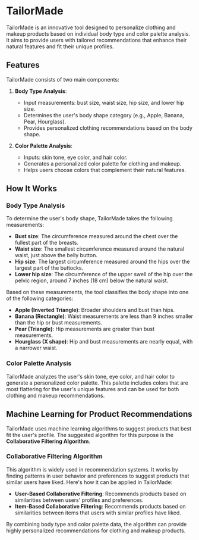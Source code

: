 # TailorMade

TailorMade is an innovative tool designed to personalize clothing and makeup products based on individual body type and color palette analysis. It aims to provide users with tailored recommendations that enhance their natural features and fit their unique profiles.

## Features

TailorMade consists of two main components:

1. **Body Type Analysis**:
    - Input measurements: bust size, waist size, hip size, and lower hip size.
    - Determines the user's body shape category (e.g., Apple, Banana, Pear, Hourglass).
    - Provides personalized clothing recommendations based on the body shape.

2. **Color Palette Analysis**:
    - Inputs: skin tone, eye color, and hair color.
    - Generates a personalized color palette for clothing and makeup.
    - Helps users choose colors that complement their natural features.

## How It Works

### Body Type Analysis

To determine the user's body shape, TailorMade takes the following measurements:
- **Bust size**: The circumference measured around the chest over the fullest part of the breasts.
- **Waist size**: The smallest circumference measured around the natural waist, just above the belly button.
- **Hip size**: The largest circumference measured around the hips over the largest part of the buttocks.
- **Lower hip size**: The circumference of the upper swell of the hip over the pelvic region, around 7 inches (18 cm) below the natural waist.

Based on these measurements, the tool classifies the body shape into one of the following categories:
- **Apple (Inverted Triangle)**: Broader shoulders and bust than hips.
- **Banana (Rectangle)**: Waist measurements are less than 9 inches smaller than the hip or bust measurements.
- **Pear (Triangle)**: Hip measurements are greater than bust measurements.
- **Hourglass (X shape)**: Hip and bust measurements are nearly equal, with a narrower waist.

### Color Palette Analysis

TailorMade analyzes the user's skin tone, eye color, and hair color to generate a personalized color palette. This palette includes colors that are most flattering for the user's unique features and can be used for both clothing and makeup recommendations.

## Machine Learning for Product Recommendations

TailorMade uses machine learning algorithms to suggest products that best fit the user's profile. The suggested algorithm for this purpose is the **Collaborative Filtering Algorithm**.

### Collaborative Filtering Algorithm

This algorithm is widely used in recommendation systems. It works by finding patterns in user behavior and preferences to suggest products that similar users have liked. Here's how it can be applied in TailorMade:
- **User-Based Collaborative Filtering**: Recommends products based on similarities between users' profiles and preferences.
- **Item-Based Collaborative Filtering**: Recommends products based on similarities between items that users with similar profiles have liked.

By combining body type and color palette data, the algorithm can provide highly personalized recommendations for clothing and makeup products.
